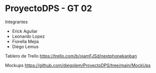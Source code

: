 # ProyectoDPS - GT 02

Integrantes

- Erick Aguilar
- Leonardo Lopez
- Fiorella Mejia
- Diego Lemus

Tablero de Trello
https://trello.com/b/ojamFJSd/nextphonekanban

Mockups
https://github.com/diegolem/ProyectoDPS/tree/main/MockUps
